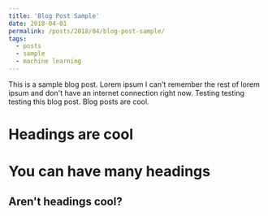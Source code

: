 ```yaml
---
title: 'Blog Post Sample'
date: 2018-04-01
permalink: /posts/2018/04/blog-post-sample/
tags:
  - posts
  - sample
  - machine learning
---
```


This is a sample blog post. Lorem ipsum I can't remember the rest of lorem ipsum and don't have an internet connection right now. Testing testing testing this blog post. Blog posts are cool.

Headings are cool
======

You can have many headings
======

Aren't headings cool?
------
